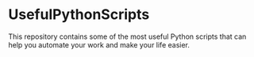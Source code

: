 # UsefulPythonScripts
This repository contains some of the most useful Python scripts that can help you automate your work and make your life easier.
